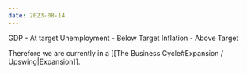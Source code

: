 ```yaml
---
date: 2023-08-14
---
```


GDP - At target
Unemployment - Below Target
Inflation - Above Target

Therefore we are currently in a [[The Business Cycle#Expansion / Upswing|Expansion]].
